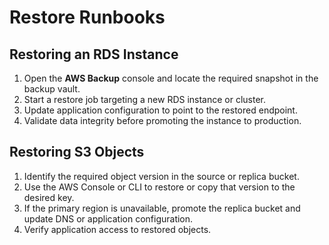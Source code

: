 # Restore Runbooks

## Restoring an RDS Instance
1. Open the **AWS Backup** console and locate the required snapshot in the backup vault.
2. Start a restore job targeting a new RDS instance or cluster.
3. Update application configuration to point to the restored endpoint.
4. Validate data integrity before promoting the instance to production.

## Restoring S3 Objects
1. Identify the required object version in the source or replica bucket.
2. Use the AWS Console or CLI to restore or copy that version to the desired key.
3. If the primary region is unavailable, promote the replica bucket and update DNS or application configuration.
4. Verify application access to restored objects.
